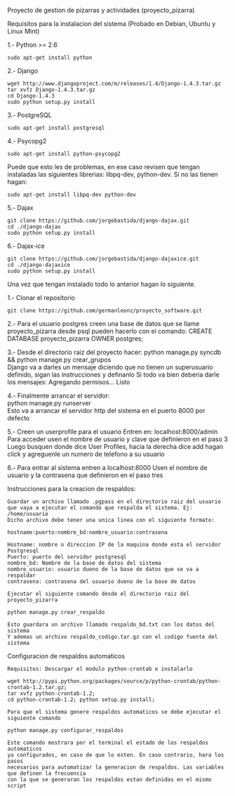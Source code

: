 Proyecto de gestion de pizarras y actividades (proyecto_pizarra)

Requisitos para la instalacion del sistema 
(Probado en Debian, Ubuntu y Linux Mint)

1.- Python >= 2.6

    sudo apt-get install python

2.- Django

    wget http://www.djangoproject.com/m/releases/1.4/Django-1.4.3.tar.gz
    tar xvfz Django-1.4.3.tar.gz
    cd Django-1.4.3
    sudo python setup.py install

3.- PostgreSQL

    sudo apt-get install postgresql

4.- Psycopg2

    sudo apt-get install python-psycopg2

Puede que esto les de problemas, en ese caso revisen que tengan instaladas las siguientes librerias: libpq-dev, python-dev.
Si no las tienen hagan:
    
    sudo apt-get install libpq-dev python-dev

5.- Dajax

    git clone https://github.com/jorgebastida/django-dajax.git
    cd ./django-dajax
    sudo python setup.py install

6.- Dajax-ice

    git clone https://github.com/jorgebastida/django-dajaxice.git
    cd ./django-dajaxice
    sudo python setup.py install

Una vez que tengan instalado todo lo anterior hagan lo siguiente.

1.- Clonar el repositorio  

    git clone https://github.com/germanleonz/proyecto_software.git  

2.- Para el usuario postgres creen una base de datos que se llame proyecto_pizarra
    desde psql pueden hacerlo con el comando: CREATE DATABASE proyecto_pizarra OWNER postgres;

3.- Desde el directorio raiz del proyecto hacer:
    python manage.py syncdb && python manage.py crear_grupos  
    Django va a darles un mensaje diciendo que no tienen un superusuario definido, sigan las instrucciones y definanlo
    Si todo va bien deberia darle los mensajes: Agregando permisos... Listo

4.- Finalmente arrancar el servidor:  
    python manage.py runserver  
    Esto va a arrancar el servidor http del sistema en el puerto 8000 por defecto

5.- Creen un userprofile para el usuario
    Entren en: localhost:8000/admin
    Para acceder usen el nombre de usuario y clave que definieron en el paso 3
    Luego busquen donde dice User Profiles, hacia la derecha dice add hagan click y agreguenle un numero de telefono a su usuario

6.- Para entrar al sistema entren a localhost:8000
    Usen el nombre de usuario y la contrasena que definieron en el paso tres

Instrucciones para la creacion de respaldos:

    Guardar un archivo llamado .pgpass en el directorio raiz del usuario 
    que vaya a ejecutar el comando que respalda el sistema. Ej: /home/usuario
    Dicho archivo debe tener una unica linea con el siguiente formato:

    hostname:puerto:nombre_bd:nombre_usuario:contrasena

    Hostname: nombre o direccion IP de la maquina donde esta el servidor Postgresql
    Puerto: puerto del servidor postgresql   
    nombre_bd: Nombre de la base de datos del sistema
    nombre_usuario: usuario dueno de la base de datos que se va a respaldar
    contrasena: contrasena del usuario dueno de la base de datos

    Ejecutar el siguiente comando desde el directorio raiz del proyecto_pizarra

    python manage.py crear_respaldo

    Esto guardara un archivo llamado respaldo_bd.txt con los datos del sistema
    Y ademas un archivo respaldo_codigo.tar.gz con el codigo fuente del sistema

Configuracion de respaldos automaticos

    Requisitos: Descargar el modulo python-crontab e instalarlo

    wget http://pypi.python.org/packages/source/p/python-crontab/python-crontab-1.2.tar.gz;
    tar xvfz python-crontab-1.2;
    cd python-crontab-1.2; python setup.py install;

    Para que el sistema genere respaldos automaticos se debe ejecutar el siguiente comando

    python manage.py configurar_respaldos

    Este comando mostrara por el terminal el estado de los respaldos automaticos
    ya configurados, en caso de que lo esten. En caso contrario, hara los pasos
    necesarios para automatizar la generacion de respaldos. Las variables que definen la frecuencia 
    con la que se generaran los respaldos estan definidas en el mismo script
